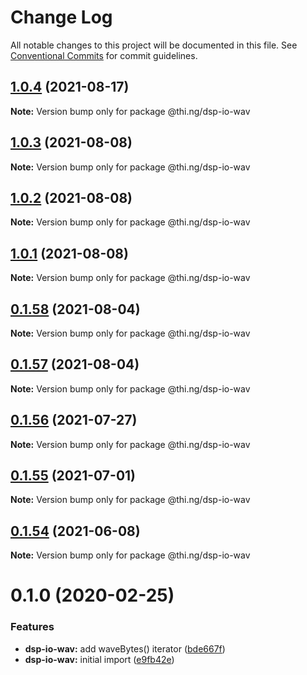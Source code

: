 # Change Log

All notable changes to this project will be documented in this file.
See [Conventional Commits](https://conventionalcommits.org) for commit guidelines.

## [1.0.4](https://github.com/thi-ng/umbrella/compare/@thi.ng/dsp-io-wav@1.0.3...@thi.ng/dsp-io-wav@1.0.4) (2021-08-17)

**Note:** Version bump only for package @thi.ng/dsp-io-wav





## [1.0.3](https://github.com/thi-ng/umbrella/compare/@thi.ng/dsp-io-wav@1.0.2...@thi.ng/dsp-io-wav@1.0.3) (2021-08-08)

**Note:** Version bump only for package @thi.ng/dsp-io-wav





## [1.0.2](https://github.com/thi-ng/umbrella/compare/@thi.ng/dsp-io-wav@1.0.1...@thi.ng/dsp-io-wav@1.0.2) (2021-08-08)

**Note:** Version bump only for package @thi.ng/dsp-io-wav





## [1.0.1](https://github.com/thi-ng/umbrella/compare/@thi.ng/dsp-io-wav@0.1.58...@thi.ng/dsp-io-wav@1.0.1) (2021-08-08)

**Note:** Version bump only for package @thi.ng/dsp-io-wav





## [0.1.58](https://github.com/thi-ng/umbrella/compare/@thi.ng/dsp-io-wav@0.1.57...@thi.ng/dsp-io-wav@0.1.58) (2021-08-04)

**Note:** Version bump only for package @thi.ng/dsp-io-wav





## [0.1.57](https://github.com/thi-ng/umbrella/compare/@thi.ng/dsp-io-wav@0.1.56...@thi.ng/dsp-io-wav@0.1.57) (2021-08-04)

**Note:** Version bump only for package @thi.ng/dsp-io-wav





## [0.1.56](https://github.com/thi-ng/umbrella/compare/@thi.ng/dsp-io-wav@0.1.55...@thi.ng/dsp-io-wav@0.1.56) (2021-07-27)

**Note:** Version bump only for package @thi.ng/dsp-io-wav





## [0.1.55](https://github.com/thi-ng/umbrella/compare/@thi.ng/dsp-io-wav@0.1.54...@thi.ng/dsp-io-wav@0.1.55) (2021-07-01)

**Note:** Version bump only for package @thi.ng/dsp-io-wav





## [0.1.54](https://github.com/thi-ng/umbrella/compare/@thi.ng/dsp-io-wav@0.1.53...@thi.ng/dsp-io-wav@0.1.54) (2021-06-08)

**Note:** Version bump only for package @thi.ng/dsp-io-wav





# 0.1.0 (2020-02-25)


### Features

* **dsp-io-wav:** add waveBytes() iterator ([bde667f](https://github.com/thi-ng/umbrella/commit/bde667fe4b08f03a7bbf4fa95d8e71c296d5bfb7))
* **dsp-io-wav:** initial import ([e9fb42e](https://github.com/thi-ng/umbrella/commit/e9fb42e5cb260997ff38055e713aebd82aaf3843))
